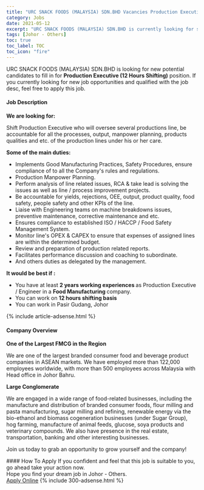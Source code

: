 ```yaml
---
title: "URC SNACK FOODS (MALAYSIA) SDN.BHD Vacancies Production Executive (12 Hours Shifting)" 
category: Jobs 
date: 2021-05-12 
excerpt: "URC SNACK FOODS (MALAYSIA) SDN.BHD is currently looking for suitable person to fill in the Production Executive (12 Hours Shifting) which based in Johor - Others" 
tags: [Johor - Others] 
toc: true 
toc_label: TOC 
toc_icon: "fire" 
--- 
```


<p>URC SNACK FOODS (MALAYSIA) SDN.BHD is looking for new potential candidates to fill in for <b>Production Executive (12 Hours Shifting)</b> position. If you currently looking for new job opportunities and qualified with the job desc, feel free to apply this job.
</p><div><div><h4>Job Description</h4></div><div><div><span><div><p><strong>We are looking for:</strong></p><p>Shift Production Executive who will oversee several productions line, be accountable for all the processes, output, manpower planning, products qualities and etc. of the production lines under his or her care.</p><p><strong>Some of the main duties:</strong></p><ul><li>Implements Good Manufacturing Practices, Safety Procedures, ensure compliance of to all the Company's rules and regulations.</li><li>Production Manpower Planning.</li><li>Perform analysis of line related issues, RCA &amp; take lead is solving the issues as well as line / process improvement projects.</li><li>Be accountable for yields, rejections, OEE, output, product quality, food safety, people safety and other KPIs of the line.</li><li>Liaise with Engineering teams on machine breakdowns issues, preventive maintenance, corrective maintenance and etc.</li><li>Ensures compliance to established ISO / HACCP / Food Safety Management System.</li><li>Monitor line's OPEX &amp; CAPEX to ensure that expenses of assigned lines are within the determined budget.</li><li>Review and preparation of production related reports.</li><li>Facilitates performance discussion and coaching to subordinate.</li><li>And others duties as delegated by the management.</li></ul><p><strong>It would be best if :</strong></p><ul><li>You have at least <strong>2 years working experiences </strong>as Production Executive / Engineer in a <strong>Food Manufacturing </strong>company.</li><li>You can work on <strong>12 hours shifting basis</strong></li><li>You can work in Pasir Gudang, Johor</li></ul></div></span></div></div></div> 
{% include article-adsense.html %} 
<div><div><h4>Company Overview</h4></div><div><div><span><div><p><strong>One of the Largest FMCG in the Region</strong></p><p>We are one of the largest branded consumer food and beverage product companies in ASEAN markets. We have employed more than 122,000 employees worldwide, with more than 500 employees across Malaysia with Head office in Johor Bahru.</p><p><strong>Large Conglomerate</strong></p><p>We are engaged in a wide range of food-related businesses, including the manufacture and distribution of branded consumer foods, flour milling and pasta manufacturing, sugar milling and refining, renewable energy via the bio-ethanol and biomass cogeneration businesses (under Sugar Group), hog farming, manufacture of animal feeds, glucose, soya products and veterinary compounds. We also have presence in the real estate, transportation, banking and other interesting businesses.</p><p>Join us today to grab an opportunity to grow yourself and the company!&#160;</p></div></span></div></div></div> 
#### How To Apply 
If you confident and feel that this job is suitable to you, go ahead take your action now. <br/> 
Hope you find your dream job in Johor - Others. <br/> 
<a href="https://www.jobstreet.com.my/en/job/production-executive-12-hours-shifting-4566555?jobId=jobstreet-my-job-4566555&" class="btn btn--info" target="_blank" rel="nofollow noopenner">Apply Online</a> 
{% include 300-adsense.html %} 